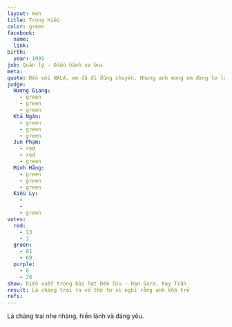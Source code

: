 ```yaml
---
layout: men
title: Trọng Hiếu
color: green
facebook:
  name: 
  link: 
birth:
  year: 1991
job: Quản lý - Điều hành xe bus
meta:
quote: Đến với NALA, em đã đi đúng chuyến. Nhưng anh mong em đừng lơ là, mà xuống nhầm trạm... không phải anh.
judge:
  Hương Giang:
    - green
    - green
    - green
  Khả Ngân:
    - green
    - green
    - green
  Jun Phạm:
    - red
    - red
    - green
  Minh Hằng:
    - green
    - green
    - green
  Kiều Ly:
    -
    -
    - green
votes:
  red:
    - 13
    - 3
  green:
    - 81
    - 69
  purple:
    - 6
    - 28
show: Diễn xuất trong bài hát Đếm Cừu - Han Sara, Kay Trần
result: Là chàng trai ra về thứ tư vì nghĩ rằng anh khá trẻ
refs:
---
```

Là chàng trai nhẹ nhàng, hiền lành và đáng yêu.